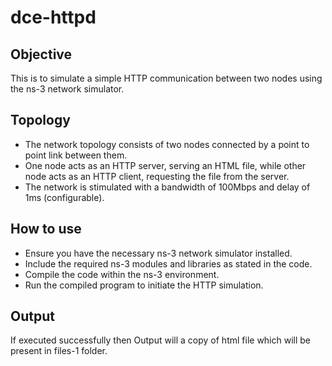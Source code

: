 
# dce-httpd




## Objective
This is to simulate a simple HTTP communication between two nodes using the ns-3 network simulator.
##  Topology
- The network topology consists of two nodes connected by a point to point link between them.
- One node acts as an HTTP server, serving an HTML file, while other node acts as an HTTP client, requesting the file from the server.
- The network is stimulated with a bandwidth of 100Mbps and delay of 1ms (configurable).
## How to use
- Ensure you have the necessary ns-3 network simulator installed.
- Include the required ns-3 modules and libraries as stated in the code.
- Compile the code within the ns-3 environment.
- Run the compiled program to initiate the HTTP simulation.
## Output
If executed successfully then Output will a copy of html file which will be present in files-1 folder.
